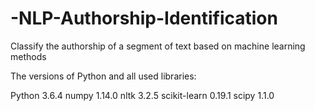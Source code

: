 # -NLP-Authorship-Identification
Classify the authorship of a segment of text based on machine learning methods

The versions of Python and all used libraries:

Python 3.6.4
numpy 1.14.0
nltk 3.2.5
scikit-learn 0.19.1
scipy 1.1.0
